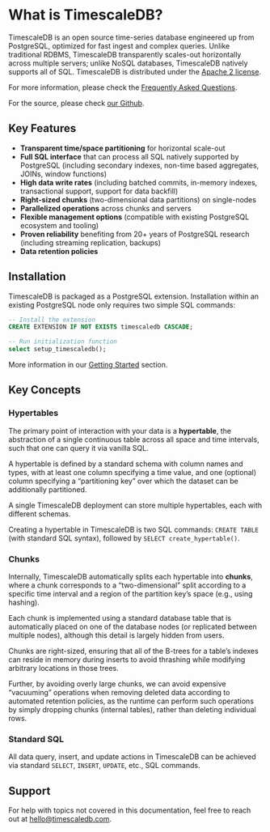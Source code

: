 # What is TimescaleDB?
TimescaleDB is an open source time-series database engineered up from
PostgreSQL, optimized for fast ingest and complex queries. Unlike
traditional RDBMS, TimescaleDB transparently scales-out horizontally
across multiple servers; unlike NoSQL databases, TimescaleDB natively
supports all of SQL. TimescaleDB is distributed under the [Apache 2
license](https://github.com/timescale/timescaledb/blob/master/LICENSE).

For more information, please check the [Frequently Asked Questions][FAQ].

For the source, please
check [our Github](https://github.com/timescale/timescaledb).

## Key Features
- **Transparent time/space partitioning** for horizontal scale-out
- **Full SQL interface** that can process all SQL natively supported by
PostgreSQL (including secondary indexes, non-time based aggregates,
JOINs, window functions)
- **High data write rates** (including batched commits, in-memory
indexes, transactional support, support for data backfill)
- **Right-sized chunks** (two-dimensional data partitions) on single-nodes
- **Parallelized operations** across chunks and servers
- **Flexible management options** (compatible with existing PostgreSQL
ecosystem and tooling)
- **Proven reliability** benefiting from 20+ years of PostgreSQL
research (including streaming replication, backups)
- **Data retention policies**

## Installation
TimescaleDB is packaged as a PostgreSQL extension. Installation within
an existing PostgreSQL node only requires two simple SQL commands:
```sql
-- Install the extension
CREATE EXTENSION IF NOT EXISTS timescaledb CASCADE;

-- Run initialization function
select setup_timescaledb();
```

More information in our [Getting Started][] section.

[Getting Started]: /getting-started
[FAQ]: /faq

## Key Concepts

### Hypertables
The primary point of interaction with your data is a **hypertable**,
the abstraction of a single continuous table across all
space and time
intervals, such that one can query it via vanilla SQL.

A hypertable is
defined by a standard schema with column names and types, with at
least one column specifying a time value, and one (optional) column specifying a “partitioning key” over which the
dataset can be additionally partitioned.

A single TimescaleDB deployment can store multiple hypertables, each
with different schemas.

Creating a hypertable in TimescaleDB is two SQL commands: `CREATE TABLE`
(with standard SQL syntax), followed by `SELECT create_hypertable()`.

### Chunks

Internally, TimescaleDB automatically splits each
hypertable into **chunks**, where a chunk corresponds to a
“two-dimensional” split according to a specific time interval and a region of the partition key’s space (e.g., using hashing).

Each chunk is
implemented using a standard database table that is automatically placed
on one of the database nodes (or replicated between multiple nodes),
although this detail is largely hidden from users.

Chunks are right-sized, ensuring that all of the B-trees for a table’s
indexes can reside in memory during inserts to avoid thrashing while
modifying arbitrary locations in those trees.

Further, by avoiding
overly large chunks, we can avoid expensive “vacuuming” operations when
removing deleted data according to automated retention policies, as the
runtime can perform such operations by simply dropping chunks (internal
tables), rather than deleting individual rows.

### Standard SQL

All data query, insert, and update actions in TimescaleDB can be
achieved via standard `SELECT`, `INSERT`, `UPDATE`, etc., SQL commands.


## Support

For help with topics not covered in this documentation, feel free to
reach out at <hello@timescaledb.com>.<!-- or join the Google Group[LINK].-->
